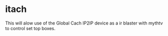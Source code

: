 itach
=====

This will alow use of the Global Cach IP2IP device as a ir blaster with mythtv to control set top boxes.